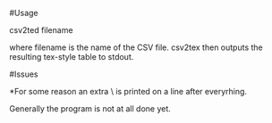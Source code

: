 #Usage

csv2ted filename

where filename is the name of the CSV file. csv2tex then outputs the resulting tex-style table to stdout.

#Issues

 *For some reason an extra \\ is printed on a line after everyrhing.

Generally the program is not at all done yet.
